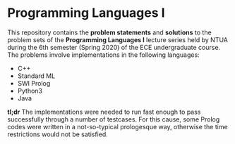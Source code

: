# Programming Languages I

This repository contains the **problem statements** and **solutions** to the problem sets of the **Programming Languages I** lecture series held by NTUA during the 6th semester (Spring 2020) of the ECE undergraduate course. The problems involve implementations in the following languages:

- C++
- Standard ML
- SWI Prolog
- Python3
- Java

**tl;dr** The implementations were needed to run fast enough to pass successfully through a number of testcases. For this cause, some Prolog codes were written in a not-so-typical prologesque way, otherwise the time restrictions would not be satisfied.
